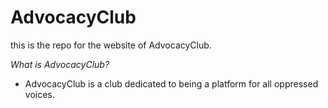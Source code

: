 # AdvocacyClub

this is the repo for the website of AdvocacyClub. 

*What is AdvocacyClub?*
- AdvocacyClub is a club dedicated to being a platform for all oppressed voices. 

